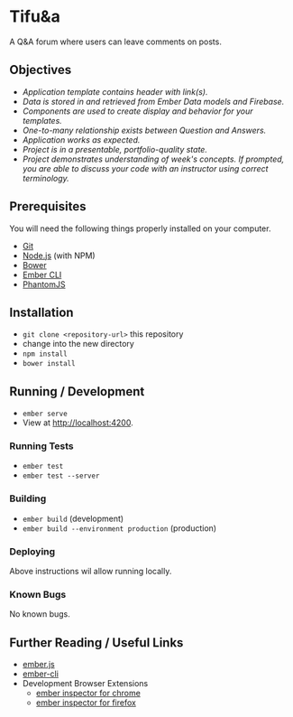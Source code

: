 # Tifu&a

A Q&A forum where users can leave comments on posts.

## Objectives

* _Application template contains header with link(s)._
* _Data is stored in and retrieved from Ember Data models and Firebase._
* _Components are used to create display and behavior for your templates._
* _One-to-many relationship exists between Question and Answers._
* _Application works as expected._
* _Project is in a presentable, portfolio-quality state._
* _Project demonstrates understanding of week's concepts. If prompted, you are able to discuss your code with an instructor using correct terminology._

## Prerequisites

You will need the following things properly installed on your computer.

* [Git](http://git-scm.com/)
* [Node.js](http://nodejs.org/) (with NPM)
* [Bower](http://bower.io/)
* [Ember CLI](http://ember-cli.com/)
* [PhantomJS](http://phantomjs.org/)

## Installation

* `git clone <repository-url>` this repository
* change into the new directory
* `npm install`
* `bower install`

## Running / Development

* `ember serve`
* View at [http://localhost:4200](http://localhost:4200).

### Running Tests

* `ember test`
* `ember test --server`

### Building

* `ember build` (development)
* `ember build --environment production` (production)

### Deploying

Above instructions wil allow running locally.

### Known Bugs
No known bugs.

## Further Reading / Useful Links

* [ember.js](http://emberjs.com/)
* [ember-cli](http://ember-cli.com/)
* Development Browser Extensions
  * [ember inspector for chrome](https://chrome.google.com/webstore/detail/ember-inspector/bmdblncegkenkacieihfhpjfppoconhi)
  * [ember inspector for firefox](https://addons.mozilla.org/en-US/firefox/addon/ember-inspector/)

